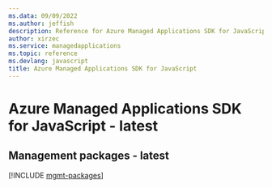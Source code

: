 ```yaml
---
ms.data: 09/09/2022
ms.author: jeffish
description: Reference for Azure Managed Applications SDK for JavaScript
author: xirzec
ms.service: managedapplications
ms.topic: reference
ms.devlang: javascript
title: Azure Managed Applications SDK for JavaScript
---
```

# Azure Managed Applications SDK for JavaScript - latest

## Management packages - latest
[!INCLUDE [mgmt-packages](managed-applications-mgmt-index.md)]